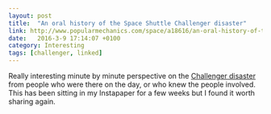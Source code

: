 ```yaml
---
layout: post
title:  "An oral history of the Space Shuttle Challenger disaster"
link: http://www.popularmechanics.com/space/a18616/an-oral-history-of-the-space-shuttle-challenger-disaster/
date:   2016-3-9 17:14:07 +0100
category: Interesting
tags: [challenger, linked]
---
```


Really interesting minute by minute perspective on the [Challenger disaster][chllngr] from people who were there on the day, or who knew the people involved. This has been sitting in my Instapaper for a few weeks but I found it worth sharing again. 

[chllngr]:https://en.wikipedia.org/wiki/Space_Shuttle_Challenger_disaster